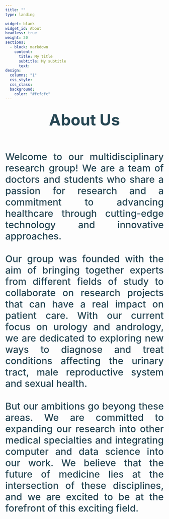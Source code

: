 ```yaml
---
title: ""
type: landing

widget: blank
widget_id: About
headless: true
weight: 20
sections:
  - block: markdown
    content:
      title: My title
      subtitle: My subtitle
      text:
design:
  columns: "1"
  css_style:
  css_class:
  background:
    color: "#fcfcfc"
---
```


<h2 class="heading">
  <p style="text-align:center; line-height:1.2; color:#264653">
    <span style="font-weight:650;font-size:50px">
      About Us
    </span>
  </p>
</h2>

<br>
<br> 

<p style="text-align:justify; text-justify: inter-word; line-height:1.2; color:#264653">
  <span style="font-weight:500;font-size:30px">
    Welcome to our multidisciplinary research group! We are a team of doctors and students who share a passion for research
    and a commitment to advancing healthcare through cutting-edge technology and innovative approaches.
  <br>
  <br>
    Our group was founded with the aim of bringing together experts from different fields of study to collaborate on research projects that can have a
    real impact on patient care. With our current focus on urology and andrology, we are dedicated to exploring new ways to diagnose and treat conditions
    affecting the urinary tract, male reproductive system and sexual health.
  <br>
  <br>
    But our ambitions go beyong these areas. We are committed to expanding our research into other medical specialties and integrating computer and data
    science into our work. We believe that the future of medicine lies at the intersection of these disciplines, and we are excited to be at the forefront
    of this exciting field.
  </span>
</p>
